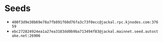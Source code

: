 # Seeds

- `400f3d9e30b69e78a7fb891f60d76fa3c73f0ecc@jackal.rpc.kjnodes.com:37659`
- `ebc272824924ea1a27ea3183dd0b9ba713494f83@jackal.mainnet.seed.autostake.net:26906`
